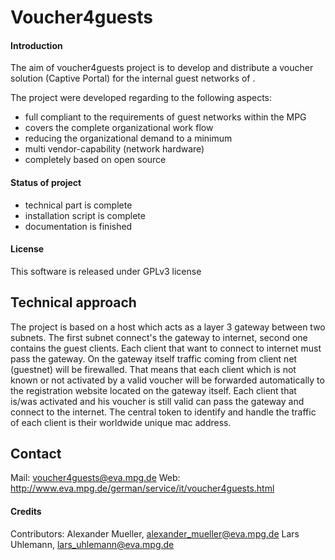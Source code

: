 # Voucher4guests

#### Introduction

The aim of voucher4guests project is to develop and distribute a voucher 
solution (Captive Portal) for the internal guest networks of .

The project were developed regarding to the following aspects:

- full compliant to the requirements of guest networks within the MPG
- covers the complete organizational work flow
- reducing the organizational demand to a minimum
- multi vendor-capability (network hardware)
- completely based on open source

#### Status of project

- technical part is complete
- installation script is complete
- documentation is finished  

#### License

This software is released under GPLv3 license

## Technical approach

The project is based on a host which acts as a layer 3 gateway between two subnets.
The first subnet connect's the gateway to internet, second one contains the guest
clients. Each client that want to connect to internet must pass the gateway. On the 
gateway itself traffic coming from client net (guestnet) will be firewalled.
That means that each client which is not known or not activated by a valid voucher 
will be forwarded automatically to the registration website located on the
gateway itself. Each client that is/was activated and his voucher is still valid
can pass the gateway and connect to the internet. The central token to identify and
handle the traffic of each client is their worldwide unique mac address.

## Contact
Mail: voucher4guests@eva.mpg.de
Web: http://www.eva.mpg.de/german/service/it/voucher4guests.html

#### Credits

Contributors:
 Alexander Mueller, alexander_mueller@eva.mpg.de
 Lars Uhlemann, lars_uhlemann@eva.mpg.de
